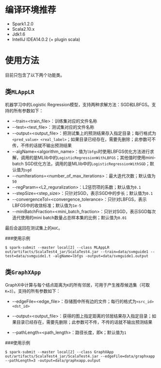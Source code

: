 
# 编译环境推荐

* Spark1.2.0
* Scala2.10.x
* Jdk1.6
* IntelliJ IDEA14.0.2 (+ plugin scala)


# 使用方法
目前只包含了以下两个功能类。

## 类`MLAppLR`
机器学习中的Logistic Regression模型，支持两种求解方法：SGD和LBFGS。支持的所有参数如下：

* --train=\<train_file\>：训练集对应的文件名称
* --test=\<test_file\>：测试集对应的文件名称
* --output=\<output_file\>：把测试集上的预测结果存入指定目录；每行格式为`<pred_value> <real_label>`；如果目录已经存在，需要先删除；此参数可不传，不传的话就不输出预测结果
* --algName=\<algorithm_name\>：值为`lbfgs`时使用LBFGS优化方法进行求解，调用的是MLlib中的`LogisticRegressionWithLBFGS`；其他值时使用mini-batch SGD优化方法，调用的是MLlib中的`LogisticRegressionWithSGD`；默认值为`sgd`
* --numIterations=\<number\_of\_max\_iterations\>：最大迭代次数；默认值为`50`
* --regParam=\<L2_reguralization\>：L2惩罚项的系数；默认值为`0.1`
* --stepSize=\<step_size\>：只针对SGD，表示SGD中的步长；默认值为`0.1`
* --convergenceTol=\<convergence_tolerance\>：只针对LBFGS，表示LBFGS中的收敛标准；默认值为`1e-5`
* --miniBatchFraction=\<mini\_batch\_fraction\>：只针对SGD，表示SGD每次迭代使用的mini batch数量占总样本集的比例；默认值为`0.01`

最后会返回在测试集上的`AUC`。

###使用示例

```
$ spark-submit --master local[2] --class MLAppLR out/artifacts/ScalaTest4_jar/ScalaTest4.jar --train=data/svmguide1 --test=data/svmguide1.t -algName=lbfgs -output=data/svmguide1.output
```


## 类`GraphXApp`
GraphX中计算与每个结点距离为`K`的所有邻居，可用于产生推荐候选集（可取`K=3`）。支持的所有参数如下：

* --edgeFile=\<edge_file\>：存储图中所有边的文件；每行的格式为`<src_id> <dst_id>`
* --output=\<output_file\>：获得的图上指定距离的邻居结果存入指定目录；如果目录已经存在，需要先删除；此参数可不传，不传的话就不输出预测结果

* --pathLength=\<path_length\>：路径长度，即`K`；默认值为`1`


###使用示例

```
$ spark-submit --master local[2] --class GraphXApp out/artifacts/ScalaTest4_jar/ScalaTest4.jar --edgeFile=data/graphxapp --pathLength=3 -output=data/graphxapp.output
```